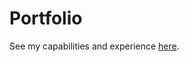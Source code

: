 # Portfolio

See my capabilities and experience <a href="https://nieretheory.github.io/Portfolio/">here</a>.